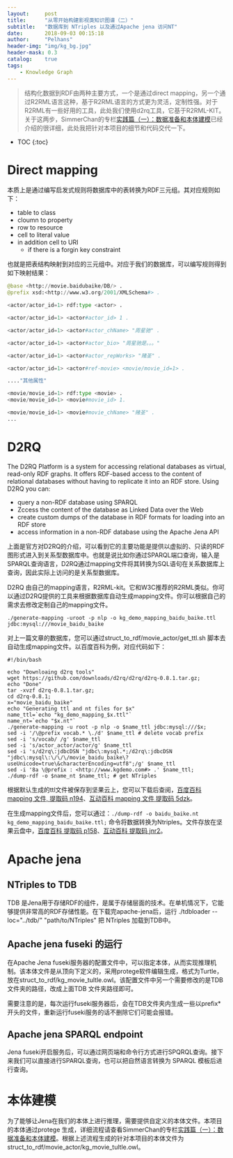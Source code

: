 ```yaml
---
layout:     post
title:      "从零开始构建影视类知识图谱（二）"
subtitle:   "数据库到 NTriples 以及通过Apache jena 访问NT"
date:       2018-09-03 00:15:18
author:     "Pelhans"
header-img: "img/kg_bg.jpg"
header-mask: 0.3 
catalog:    true
tags:
    - Knowledge Graph
---
```



> 结构化数据到RDF由两种主要方式，一个是通过direct mapping，另一个通过R2RML语言这种，基于R2RML语言的方式更为灵活，定制性强。对于R2RML有一些好用的工具，此处我们使用d2rq工具，它基于R2RML-KIT。关于这两步，SimmerChan的专栏[实践篇（一）：数据准备和本体建模](https://zhuanlan.zhihu.com/p/32552993)已经介绍的很详细，此处我把针对本项目的细节和代码交代一下。

* TOC
{:toc}

# Direct mapping

本质上是通过编写启发式规则将数据库中的表转换为RDF三元组。其对应规则如下：

* table to class    
* cloumn to property    
* row to resource    
* cell to literal value    
* in addition cell to URI    
    * if there is a forgin key constraint

也就是把表结构映射到对应的三元组中。对应于我们的数据库，可以编写规则得到如下映射结果：

```python
@base <http://movie.baidubaike/DB/> .
@prefix xsd:<http://www.w3.org/2001/XMLSchema#> .

<actor/actor_id=1> rdf:type <actor> .

<actor/actor_id=1> <actor#actor_id> 1 .

<actor/actor_id=1> <actor#actor_chName> "周星驰" .

<actor/actor_id=1> <actor#actor_bio> "周星驰是。。。"

<actor/actor_id=1> <actor#actor_repWorks> "赌圣" .

<actor/actor_id=1> <actor#ref-movie> <movie/movie_id=1> .

...."其他属性"

<movie/movie_id=1> rdf:type <movie> .
<movie/movie_id=1> <movie#movie_id> 1.

<movie/movie_id=1> <movie#movie_chName> "赌圣" .
...
```

# D2RQ

The D2RQ Platform is a system for accessing relational databases as virtual, read-only RDF graphs. It offers RDF-based access to the content of relational databases without having to replicate it into an RDF store. Using D2RQ you can:

* query a non-RDF database using SPARQL    
* Zccess the content of the database as Linked Data over the Web    
* create custom dumps of the database in RDF formats for loading into an RDF store    
* access information in a non-RDF database using the Apache Jena API

上面是官方对D2RQ的介绍，可以看到它的主要功能是提供以虚拟的、只读的RDF图形式进入到关系型数据库中。也就是说比如你通过SPARQL端口查询，输入是SPARQL查询语言，D2RQ通过mapping文件将其转换为SQL语句在关系数据库上查询，因此实际上访问的是关系型数据库。

D2RQ 由自己的mapping语言，R2RML-kit。它和W3C推荐的R2RML类似。你可以通过D2RQ提供的工具来根据数据库自动生成mapping文件。你可以根据自己的需求去修改定制自己的mapping文件。

```
./generate-mapping -uroot -p nlp -o kg_demo_mapping_baidu_baike.ttl jdbc:mysql:///movie_baidu_baike
```

对上一篇文章的数据库，您可以通过struct_to_rdf/movie_actor/get_ttl.sh 脚本去自动生成mapping文件。以百度百科为例，对应代码如下：

```
#!/bin/bash

echo "Downloaing d2rq tools"
wget https://github.com/downloads/d2rq/d2rq/d2rq-0.8.1.tar.gz;
echo "Done"
tar -xvzf d2rq-0.8.1.tar.gz;
cd d2rq-0.8.1;
x="movie_baidu_baike"
echo "Generating ttl and nt files for $x"
name_ttl=`echo "kg_demo_mapping_$x.ttl"`
name_nt=`echo "$x.nt"`
./generate-mapping -u root -p nlp -o $name_ttl jdbc:mysql:///$x;
sed -i '/\@prefix vocab.* \./d' $name_ttl # delete vocab prefix
sed -i 's/vocab/ /g' $name_ttl
sed -i 's/actor_actor/actor/g' $name_ttl
sed -i 's/d2rq\:jdbcDSN "jdbc\:mysql.*;/d2rq\:jdbcDSN "jdbc\:mysql\:\/\/\/movie_baidu_baike\?useUnicode=true\&characterEncoding=utf8";/g' $name_ttl
sed -i '8a \@prefix : <http://www.kgdemo.com#> .' $name_ttl;
./dump-rdf -o $name_nt $name_ttl; # get NTriples
```

根据默认生成的ttl文件被保存到坚果云上，您可以下载后查阅，[百度百科mapping 文件, 提取码 n194](https://pan.baidu.com/s/1c6-lNtW0-UCuMXuU9qrfgg)、[互动百科 mapping 文件 提取码 5dzk](https://pan.baidu.com/s/1p3o5F4G9ZAqEQY7FfxWF9A)。

在生成mapping文件后，您可以通过：``` ./dump-rdf -o baidu_baike.nt kg_demo_mapping_baidu_baike.ttl; ``` 命令将数据转换为Ntriples。文件存放在坚果云盘中，[百度百科 提取码 p158](https://pan.baidu.com/s/1cVsSjhawce0UQLAA0rgB8g)、[互动百科 提取码 jnr2](https://pan.baidu.com/s/1_63bpwmU_z_juI5oh7WS7g)。

# Apache jena

## NTriples to TDB

TDB 是Jena用于存储RDF的组件，是属于存储层面的技术。在单机情况下，它能够提供非常高的RDF存储性能。在下载完apache-jena后，运行 ./tdbloader --loc="../tdb/" "path/to/NTriples" 把 NTriples 加载到TDB中。

## Apache jena fuseki 的运行

在Apache Jena fuseki服务器的配置文件中，可以指定本体，从而实现推理机制。该本体文件是从顶向下定义的，采用protege软件编辑生成，格式为Turtle，放在struct_to_rdf/kg_movie_tultle.owl。该配置文件中另一个需要修改的是TDB文件夹的路径，改成上面TDB 文件夹路径即可。

需要注意的是，每次运行fuseki服务器后，会在TDB文件夹内生成一些以prefix*开头的文件，重新运行fuseki服务的话不删除它们可能会报错。

## Apache jena SPARQL endpoint

Jena fuseki开启服务后，可以通过网页端和命令行方式进行SPQRQL查询。接下来我们可以直接进行SPARQL查询，也可以把自然语言转换为 SPARQL 模板后进行查询。

# 本体建模

为了能够让Jena在我们的本体上进行推理，需要提供自定义的本体文件。本项目的本体通过protege 生成，详细流程请查看SimmerChan的专栏[实践篇（一）：数据准备和本体建模](https://zhuanlan.zhihu.com/p/32552993)。根据上述流程生成的针对本项目的本体文件为struct_to_rdf/movie_actor/kg_movie_tultle.owl。
